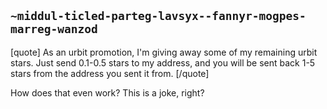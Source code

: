 ## `~middul-ticled-parteg-lavsyx--fannyr-mogpes-marreg-wanzod`
[quote]
As an urbit promotion, I'm giving away some of my remaining urbit stars. Just send 0.1-0.5 stars to my address, and you will be sent back 1-5 stars from the address you sent it from.
[/quote]

How does that even work? This is a joke, right?